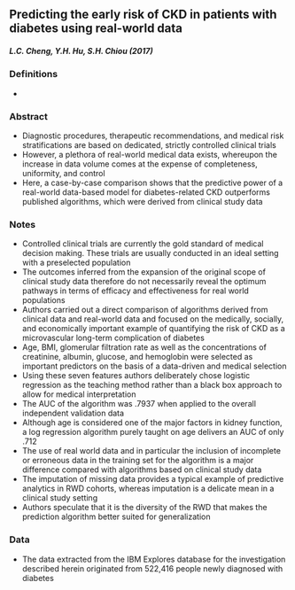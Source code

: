 ## Predicting the early risk of CKD in patients with diabetes using real-world data
##### **L.C. Cheng, Y.H. Hu, S.H. Chiou (2017)**

### Definitions  
- 

### Abstract
- Diagnostic procedures, therapeutic recommendations, and medical risk stratifications are based on dedicated, strictly controlled clinical trials
- However, a plethora of real-world medical data exists, whereupon the increase in data volume comes at the expense of completeness, uniformity, and control
- Here, a case-by-case comparison shows that the predictive power of a real-world data-based model for diabetes-related CKD outperforms published algorithms, which were derived from clinical study data

### Notes
- Controlled clinical trials are currently the gold standard of medical decision making.  These trials are usually conducted in an ideal setting with a preselected population
- The outcomes inferred from the expansion of the original scope of clinical study data therefore do not necessarily reveal the optimum pathways in terms of efficacy and effectiveness for real world populations 
- Authors carried out a direct comparison of algorithms derived from clinical data and real-world data and focused on the medically, socially, and economically important example of quantifying the risk of CKD as a microvascular long-term complication of diabetes
- Age, BMI, glomerular filtration rate as well as the concentrations of creatinine, albumin, glucose, and hemoglobin were selected as important predictors on the basis of a data-driven and medical selection
- Using these seven features authors deliberately chose logistic regression as the teaching method rather than a black box approach to allow for medical interpretation 
- The AUC of the algorithm was .7937 when applied to the overall independent validation data
- Although age is considered one of the major factors in kidney function, a log regression algorithm purely taught on age delivers an AUC of only .712 
- The use of real world data and in particular the inclusion of incomplete or erroneous data in the training set for the algorithm is a major difference compared with algorithms based on clinical study data
- The imputation of missing data provides a typical example of predictive analytics in RWD cohorts, whereas imputation is a delicate mean in a clinical study setting
- Authors speculate that it is the diversity of the RWD that makes the prediction algorithm better suited for generalization 

### Data
- The data extracted from the IBM Explores database for the investigation described herein originated from 522,416 people newly diagnosed with diabetes
